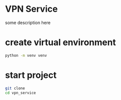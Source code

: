 # VPN Service

some description here

# create virtual environment

```bash
python -m venv venv
```

# start project

```bash
git clone
cd vpn_service
```

